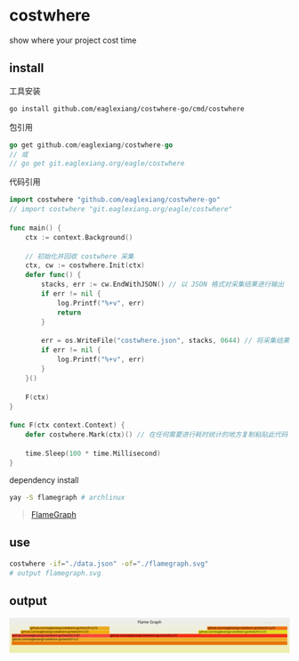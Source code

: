# costwhere

show where your project cost time

## install

工具安装

```bash
go install github.com/eaglexiang/costwhere-go/cmd/costwhere

```

包引用

```go
go get github.com/eaglexiang/costwhere-go
// 或
// go get git.eaglexiang.org/eagle/costwhere

```

代码引用

```go
import costwhere "github.com/eaglexiang/costwhere-go"
// import costwhere "git.eaglexiang.org/eagle/costwhere"

func main() {
	ctx := context.Background()

	// 初始化并回收 costwhere 采集
	ctx, cw := costwhere.Init(ctx)
	defer func() {
		stacks, err := cw.EndWithJSON() // 以 JSON 格式对采集结果进行输出
		if err != nil {
			log.Printf("%+v", err)
			return
		}

		err = os.WriteFile("costwhere.json", stacks, 0644) // 将采集结果保存到文件（或输出到日志）
		if err != nil {
			log.Printf("%+v", err)
		}
	}()

	F(ctx)
}

func F(ctx context.Context) {
	defer costwhere.Mark(ctx)() // 在任何需要进行耗时统计的地方复制粘贴此代码

	time.Sleep(100 * time.Millisecond)
}

```

dependency install

```bash
yay -S flamegraph # archlinux

```

> [FlameGraph](https://github.com/brendangregg/FlameGraph)

## use

```bash
costwhere -if="./data.json" -of="./flamegraph.svg"
# output flamegraph.svg

```

## output

![](./flamegraph.svg)